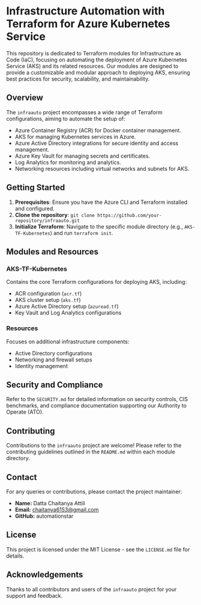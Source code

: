# Infrastructure Automation with Terraform for Azure Kubernetes Service

This repository is dedicated to Terraform modules for Infrastructure as Code (IaC), focusing on automating the deployment of Azure Kubernetes Service (AKS) and its related resources. Our modules are designed to provide a customizable and modular approach to deploying AKS, ensuring best practices for security, scalability, and maintainability.

## Overview

The `infraauto` project encompasses a wide range of Terraform configurations, aiming to automate the setup of:
- Azure Container Registry (ACR) for Docker container management.
- AKS for managing Kubernetes services in Azure.
- Azure Active Directory integrations for secure identity and access management.
- Azure Key Vault for managing secrets and certificates.
- Log Analytics for monitoring and analytics.
- Networking resources including virtual networks and subnets for AKS.

## Getting Started

1. **Prerequisites**: Ensure you have the Azure CLI and Terraform installed and configured.
2. **Clone the repository**: `git clone https://github.com/your-repository/infraauto.git`
3. **Initialize Terraform**: Navigate to the specific module directory (e.g., `AKS-TF-Kubernetes`) and run `terraform init`.

## Modules and Resources

### AKS-TF-Kubernetes
Contains the core Terraform configurations for deploying AKS, including:
- ACR configuration (`acr.tf`)
- AKS cluster setup (`aks.tf`)
- Azure Active Directory setup (`azuread.tf`)
- Key Vault and Log Analytics configurations

### Resources
Focuses on additional infrastructure components:
- Active Directory configurations
- Networking and firewall setups
- Identity management

## Security and Compliance

Refer to the `SECURITY.md` for detailed information on security controls, CIS benchmarks, and compliance documentation supporting our Authority to Operate (ATO).

## Contributing

Contributions to the `infraauto` project are welcome! Please refer to the contributing guidelines outlined in the `README.md` within each module directory.

## Contact

For any queries or contributions, please contact the project maintainer:
- **Name:** Datta Chaitanya Attili
- **Email:** chaitanya6153@gmail.com
- **GitHub:** automationstar

## License

This project is licensed under the MIT License - see the `LICENSE.md` file for details.

## Acknowledgements

Thanks to all contributors and users of the `infraauto` project for your support and feedback.
